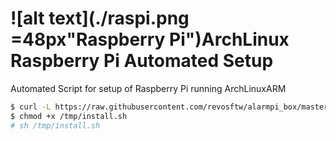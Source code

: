 # ![alt text](./raspi.png =48px"Raspberry Pi")ArchLinux Raspberry Pi Automated Setup
Automated Script for setup of Raspberry Pi running ArchLinuxARM
```bash
$ curl -L https://raw.githubusercontent.com/revosftw/alarmpi_box/master/alarmpi_install.sh --output /tmp/install.sh
$ chmod +x /tmp/install.sh
# sh /tmp/install.sh
```